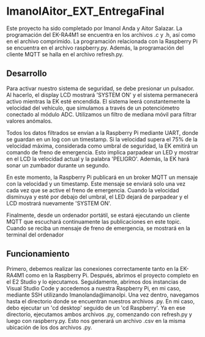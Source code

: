 # ImanolAitor_EXT_EntregaFinal

Este proyecto ha sido completado por Imanol Anda y Aitor Salazar. La programación del EK-RA4M1 se encuentra en los archivos .c y .h, así como en el archivo comprimido. La programación relacionada con la Raspberry Pi se encuentra en el archivo raspberry.py. Además, la programación del cliente MQTT se halla en el archivo refresh.py.

## Desarrollo
Para activar nuestro sistema de seguridad, se debe presionar un pulsador. Al hacerlo, el display LCD mostrará 'SYSTEM ON' y el sistema permanecerá activo mientras la EK esté encendida. El sistema leerá constantemente la velocidad del vehículo, que simulamos a través de un potenciómetro conectado al módulo ADC. Utilizamos un filtro de mediana móvil para filtrar valores anómalos.

Todos los datos filtrados se envían a la Raspberry Pi mediante UART, donde se guardan en un log con un timestamp. Si la velocidad supera el 75% de la velocidad máxima, considerada como umbral de seguridad, la EK emitirá un comando de freno de emergencia. Esto implica parpadear un LED y mostrar en el LCD la velocidad actual y la palabra 'PELIGRO'. Además, la EK hará sonar un zumbador durante un segundo.

En este momento, la Raspberry Pi publicará en un broker MQTT un mensaje con la velocidad y un timestamp. Este mensaje se enviará solo una vez cada vez que se active el freno de emergencia. Cuando la velocidad disminuya y esté por debajo del umbral, el LED dejará de parpadear y el LCD mostrará nuevamente 'SYSTEM ON'.

Finalmente, desde un ordenador portátil, se estará ejecutando un cliente MQTT que escuchará continuamente las publicaciones en este topic. Cuando se reciba un mensaje de freno de emergencia, se mostrará en la terminal del ordenador


## Funcionamiento
Primero, debemos realizar las conexiones correctamente tanto en la EK-RA4M1 como en la Raspberry Pi. Después, abrimos el proyecto completo en el E2 Studio y lo ejecutamos. Seguidamente, abrimos dos instancias de Visual Studio Code y accedemos a nuestra Raspberry Pi, en mi caso, mediante SSH utilizando Imanolanda@imanolpi. Una vez dentro, navegamos hasta el directorio donde se encuentran nuestros archivos .py. En mi caso, debo ejecutar un 'cd desktop' seguido de un 'cd Raspberry'. Ya en ese directorio, ejecutamos ambos archivos .py, comenzando con refresh.py y luego con raspberry.py. Esto nos generará un archivo .csv en la misma ubicación de los dos archivos .py.
